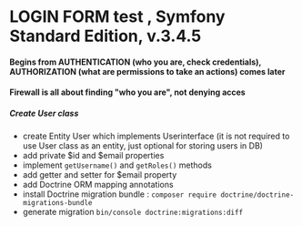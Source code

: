 LOGIN FORM test , Symfony Standard Edition, v.3.4.5
===================================================

#### Begins from AUTHENTICATION (who you are, check credentials), AUTHORIZATION (what are permissions to take an actions) comes later
#### Firewall is all about finding "who you are", not denying acces

##### Create User class 

* create Entity User which implements Userinterface (it is not required to use User class as an entity, just optional for storing users in DB)
* add private $id and $email properties
* implement ```getUsername()``` and ```getRoles()``` methods
* add getter and setter for $email property
* add Doctrine ORM mapping annotations
* install Doctrine migration bundle : ```composer require doctrine/doctrine-migrations-bundle```
* generate migration ```bin/console doctrine:migrations:diff```



